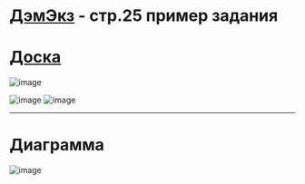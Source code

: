 # [ДэмЭкз](https://bom.firpo.ru/Public/86) - стр.25 пример задания
# [Доска](https://ru.yougile.com/team/ac02a06127a4/%D0%9F%D1%80%D0%B8%D0%BC%D0%B5%D1%80-%D0%BF%D1%80%D0%BE%D0%B5%D0%BA%D1%82%D0%B0/%D0%B4%D1%8D%D0%BC%D1%8D%D0%BA%D0%B7%D0%B0%D0%BC%D0%B5%D0%BD)
![image](https://github.com/user-attachments/assets/38324075-d5eb-4df9-bc35-68a218624077)

![image](https://github.com/user-attachments/assets/ef36e9eb-02cb-4252-9db1-252b0aff40c5)
![image](https://github.com/user-attachments/assets/7402caa1-10e0-4980-968c-39fecbed7482)

---
# Диаграмма
![image](https://github.com/user-attachments/assets/62d0d933-66f9-43f8-a110-8a3a7ba6ef52)
